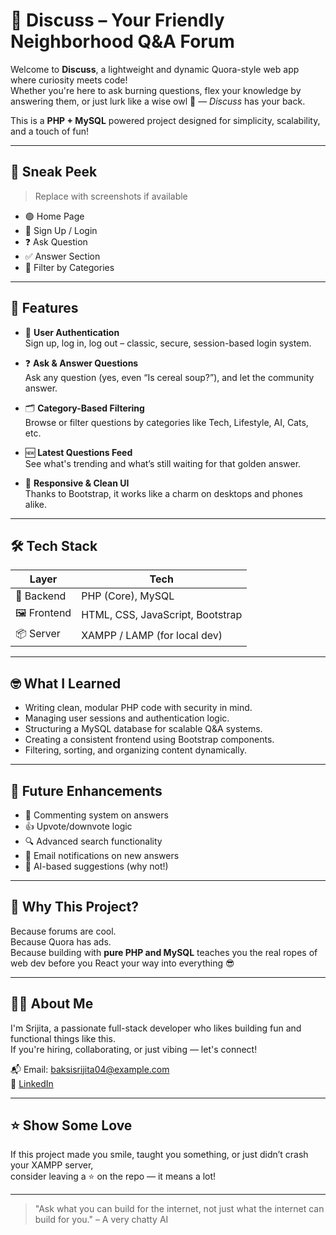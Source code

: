 # 💬 Discuss – Your Friendly Neighborhood Q&A Forum

Welcome to **Discuss**, a lightweight and dynamic Quora-style web app where curiosity meets code!  
Whether you're here to ask burning questions, flex your knowledge by answering them, or just lurk like a wise owl 🦉 — *Discuss* has your back.

This is a **PHP + MySQL** powered project designed for simplicity, scalability, and a touch of fun!

---


## 📸 Sneak Peek

> Replace with screenshots if available  
- 🟢 Home Page  
- 🔐 Sign Up / Login  
- ❓ Ask Question  
- ✅ Answer Section  
- 🔎 Filter by Categories

---

## 🚀 Features

- 🔐 **User Authentication**  
  Sign up, log in, log out – classic, secure, session-based login system.

- ❓ **Ask & Answer Questions**  
  Ask any question (yes, even “Is cereal soup?”), and let the community answer.

- 🗂️ **Category-Based Filtering**  
  Browse or filter questions by categories like Tech, Lifestyle, AI, Cats, etc.

- 🆕 **Latest Questions Feed**  
  See what's trending and what’s still waiting for that golden answer.

- 🎨 **Responsive & Clean UI**  
  Thanks to Bootstrap, it works like a charm on desktops and phones alike.

---

## 🛠️ Tech Stack

| Layer       | Tech                          |
|-------------|-------------------------------|
| 🧠 Backend   | PHP (Core), MySQL             |
| 🖼 Frontend  | HTML, CSS, JavaScript, Bootstrap |
| 📦 Server    | XAMPP / LAMP (for local dev)  |

---

## 🤓 What I Learned

- Writing clean, modular PHP code with security in mind.
- Managing user sessions and authentication logic.
- Structuring a MySQL database for scalable Q&A systems.
- Creating a consistent frontend using Bootstrap components.
- Filtering, sorting, and organizing content dynamically.

---

## 🙌 Future Enhancements

- 💬 Commenting system on answers  
- 👍 Upvote/downvote logic  
- 🔍 Advanced search functionality  
- 📧 Email notifications on new answers  
- 🧠 AI-based suggestions (why not!)

---

## 🎯 Why This Project?

Because forums are cool.  
Because Quora has ads.  
Because building with **pure PHP and MySQL** teaches you the real ropes of web dev before you React your way into everything 😎

---

## 🧑‍💻 About Me

I'm Srijita, a passionate full-stack developer who likes building fun and functional things like this.  
If you're hiring, collaborating, or just vibing — let's connect!

📬 Email: baksisrijita04@example.com  
🔗 [LinkedIn](www.linkedin.com/in/srijita-baksi-5066ba27b)

---

## ⭐ Show Some Love

If this project made you smile, taught you something, or just didn’t crash your XAMPP server,  
consider leaving a ⭐ on the repo — it means a lot!

---

> "Ask what you can build for the internet, not just what the internet can build for you." – A very chatty AI


